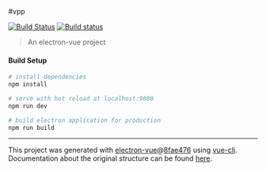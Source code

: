 #vpp

[![Build Status](https://travis-ci.org/CaoJiayuan/vpp.svg)](https://travis-ci.org/CaoJiayuan/vpp)
[![Build status](https://ci.appveyor.com/api/projects/status/ex47k4rouv3oflug?svg=true)](https://ci.appveyor.com/project/CaoJiayuan/vpp)
> An electron-vue project

#### Build Setup

``` bash
# install dependencies
npm install

# serve with hot reload at localhost:9080
npm run dev

# build electron application for production
npm run build


```

---

This project was generated with [electron-vue](https://github.com/SimulatedGREG/electron-vue)@[8fae476](https://github.com/SimulatedGREG/electron-vue/tree/8fae4763e9d225d3691b627e83b9e09b56f6c935) using [vue-cli](https://github.com/vuejs/vue-cli). Documentation about the original structure can be found [here](https://simulatedgreg.gitbooks.io/electron-vue/content/index.html).
